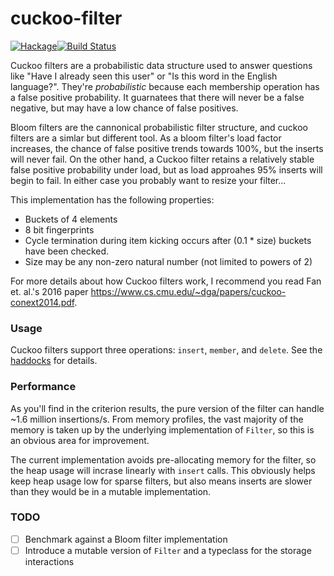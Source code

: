 # cuckoo-filter

[![Hackage](https://img.shields.io/badge/Hackage-0.1.0.1-blue.svg)](https://hackage.haskell.org/package/cuckoo-filter)[![Build Status](https://travis-ci.org/ChrisCoffey/cuckoo-filter.svg?branch=master)](https://travis-ci.org/ChrisCoffey/cuckoo-filter)

Cuckoo filters are a probabilistic data structure used to answer questions like "Have I already seen this user" or "Is this word in the English language?". They're _probabilistic_ because each membership operation has a false positive probability. It guarnatees that there will never be a false negative, but may have a low chance of false positives.

Bloom filters are the cannonical probabilistic filter structure, and cuckoo filters are a simlar but different tool. As a bloom filter's load factor increases, the chance of false positive trends towards 100%, but the inserts will never fail. On the other hand, a Cuckoo filter retains a relatively stable false positive probability under load, but as load approahes 95% inserts will begin to fail. In either case you probably want to resize your filter...

This implementation has the following properties:
- Buckets of 4 elements
- 8 bit fingerprints
- Cycle termination during item kicking occurs after (0.1 * size) buckets have been checked.
- Size may be any non-zero natural number (not limited to powers of 2)

For more details about how Cuckoo filters work, I recommend you read Fan et. al.'s 2016 paper https://www.cs.cmu.edu/~dga/papers/cuckoo-conext2014.pdf.

### Usage
Cuckoo filters support three operations: `insert`, `member`, and `delete`. See the [haddocks](https://hackage.haskell.org/package/cuckoo-filter) for details.

### Performance
As you'll find in the criterion results, the pure version of the filter can handle ~1.6 million insertions/s. From memory profiles, the vast majority of the memory is taken up by the underlying implementation of `Filter`, so this is an obvious area for improvement.

The current implementation avoids pre-allocating memory for the filter, so the heap usage will incrase linearly with `insert` calls. This obviously helps keep heap usage low for sparse filters, but also means inserts are slower than they would be in a mutable implementation.

### TODO
- [ ] Benchmark against a Bloom filter implementation
- [ ] Introduce a mutable version of `Filter` and a typeclass for the storage interactions
